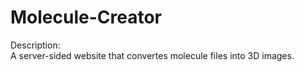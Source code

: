 # Molecule-Creator
Description:  
A server-sided website that convertes molecule files into 3D images.  
